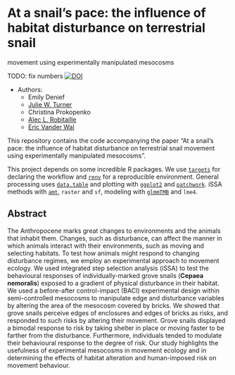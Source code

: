 
# At a snail’s pace: the influence of habitat disturbance on terrestrial snail

movement using experimentally manipulated mesocosms

TODO: fix numbers
[![DOI](https://zenodo.org/badge/ZZZ.svg)](https://zenodo.org/badge/latestdoi/ZZZ)

-   Authors:
    -   Emily Denief
    -   [Julie W. Turner](https://www.julwturner.com)
    -   Christina Prokopenko
    -   [Alec L. Robitaille](http://robitalec.ca)
    -   [Eric Vander Wal](http://weel.gitlab.io)

This repository contains the code accompanying the paper “At a snail’s
pace: the influence of habitat disturbance on terrestrial snail movement
using experimentally manipulated mesocosms”.

This project depends on some incredible R packages. We use
[`targets`](https://github.com/ropensci/targets) for declaring the
workflow and [`renv`](https://github.com/rstudio/renv) for a
reproducible environment. General processing uses
[`data.table`](https://github.com/Rdatatable/data.table) and plotting
with [`ggplot2`](https://github.com/tidyverse/ggplot2) and
[`patchwork`](https://github.com/thomasp85/patchwork). iSSA methods with
[`amt`](https://github.com/jmsigner/amt), `raster` and `sf`, modeling
with [`glmmTMB`](https://github.com/glmmTMB/glmmTMB/) and `lme4`.

## Abstract

The Anthropocene marks great changes to environments and the animals
that inhabit them. Changes, such as disturbance, can affect the manner
in which animals interact with their environments, such as moving and
selecting habitats. To test how animals might respond to changing
disturbance regimes, we employ an experimental approach to movement
ecology. We used integrated step selection analysis (iSSA) to test the
behavioural responses of individually-marked grove snails (**Cepaea
nemoralis**) exposed to a gradient of physical disturbance in their
habitat. We used a before-after control-impact (BACI) experimental
design within semi-controlled mesocosms to manipulate edge and
disturbance variables by altering the area of the mesocosm covered by
bricks. We showed that grove snails perceive edges of enclosures and
edges of bricks as risks, and responded to such risks by altering their
movement. Grove snails displayed a bimodal response to risk by taking
shelter in place or moving faster to be farther from the disturbance.
Furthermore, individuals tended to modulate their behavioural response
to the degree of risk. Our study highlights the usefulness of
experimental mesocosms in movement ecology and in determining the
effects of habitat alteration and human-imposed risk on movement
behaviour.
